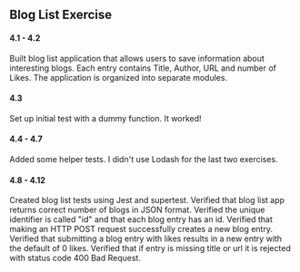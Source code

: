 ## Blog List Exercise

#### 4.1 - 4.2

Built blog list application that allows users to save information about interesting blogs. Each entry contains Title, Author, URL and number of Likes. The application is organized into separate modules.

#### 4.3

Set up initial test with a dummy function. It worked!

#### 4.4 - 4.7

Added some helper tests. I didn't use Lodash for the last two exercises.

#### 4.8 - 4.12

Created blog list tests using Jest and supertest. Verified that blog list app returns correct number of blogs in JSON format. Verified the unique identifier is called "id" and that each blog entry has an id. Verified that making an HTTP POST request successfully creates a new blog entry. Verified that submitting a blog entry with likes results in a new entry with the default of 0 likes. Verified that if entry is missing title or url it is rejected with status code 400 Bad Request.
